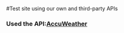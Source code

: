 #Test site using our own and third-party APIs
### Used the API:[AccuWeather](https://developer.accuweather.com/)
